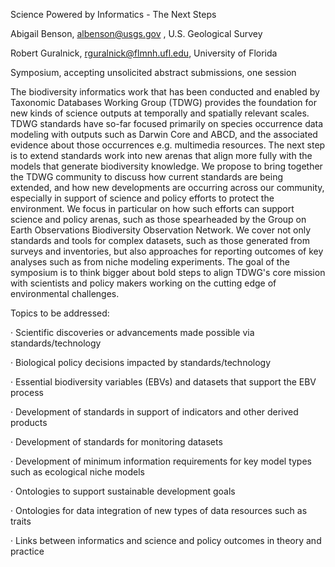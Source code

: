 Science Powered by Informatics - The Next Steps

Abigail Benson, albenson@usgs.gov , U.S. Geological Survey

Robert Guralnick, rguralnick@flmnh.ufl.edu, University of Florida

Symposium, accepting unsolicited abstract submissions, one session

The biodiversity informatics work that has been conducted and enabled by Taxonomic Databases Working Group (TDWG) provides the foundation for new kinds of science outputs at temporally and spatially relevant scales.  TDWG standards have so-far focused primarily on species occurrence data modeling with outputs such as Darwin Core and ABCD, and the associated evidence about those occurrences e.g. multimedia resources.  The next step is to extend standards work into new arenas that align more fully with the models that generate biodiversity knowledge.  We propose to bring together the TDWG community to discuss how current standards are being extended, and how new developments are occurring across our community, especially in support of science and policy efforts to protect the environment.  We focus in particular on how such efforts can support science and policy arenas, such as those spearheaded by the Group on Earth Observations Biodiversity Observation Network.  We cover not only standards and tools for complex datasets, such as those generated from surveys and inventories, but also approaches for reporting outcomes of key analyses such as from niche modeling experiments.  The goal of the symposium is to think bigger about bold steps to align TDWG's core mission with scientists and policy makers working on the cutting edge of environmental challenges. 

 

Topics to be addressed:

·       Scientific discoveries or advancements made possible via standards/technology

·       Biological policy decisions impacted by standards/technology

·       Essential biodiversity variables (EBVs) and datasets that support the EBV process

·       Development of standards in support of indicators and other derived products

·       Development of standards for monitoring datasets

·       Development of minimum information requirements for key model types such as ecological niche models

·       Ontologies to support sustainable development goals

·       Ontologies for data integration of new types of data resources such as traits

·       Links between informatics and science and policy outcomes in theory and practice

